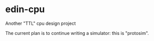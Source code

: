 # edin-cpu
Another "TTL" cpu design project

The current plan is to continue writing a simulator: this is "protosim".
